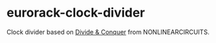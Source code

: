 # eurorack-clock-divider

Clock divider based on [Divide &amp; Conquer](https://www.nonlinearcircuits.com/modules/p/divide-and-conquer) from NONLINEARCIRCUITS.
